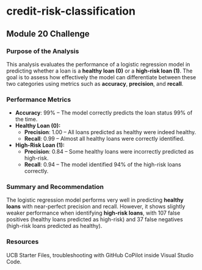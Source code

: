 # credit-risk-classification
## Module 20 Challenge  

### Purpose of the Analysis
This analysis evaluates the performance of a logistic regression model in predicting whether a loan is a **healthy loan (0)** or a **high-risk loan (1)**. The goal is to assess how effectively the model can differentiate between these two categories using metrics such as **accuracy**, **precision**, and **recall**.

### Performance Metrics
- **Accuracy**: 99% – The model correctly predicts the loan status 99% of the time.
- **Healthy Loan (0):**
  - **Precision**: 1.00 – All loans predicted as healthy were indeed healthy.
  - **Recall**: 0.99 – Almost all healthy loans were correctly identified.
- **High-Risk Loan (1):**
  - **Precision**: 0.84 – Some healthy loans were incorrectly predicted as high-risk.
  - **Recall**: 0.94 – The model identified 94% of the high-risk loans correctly.

### Summary and Recommendation
The logistic regression model performs very well in predicting **healthy loans** with near-perfect precision and recall. However, it shows slightly weaker performance when identifying **high-risk loans**, with 107 false positives (healthy loans predicted as high-risk) and 37 false negatives (high-risk loans predicted as healthy).

### Resources
UCB Starter Files, troubleshooting with GitHub CoPilot inside Visual Studio Code.